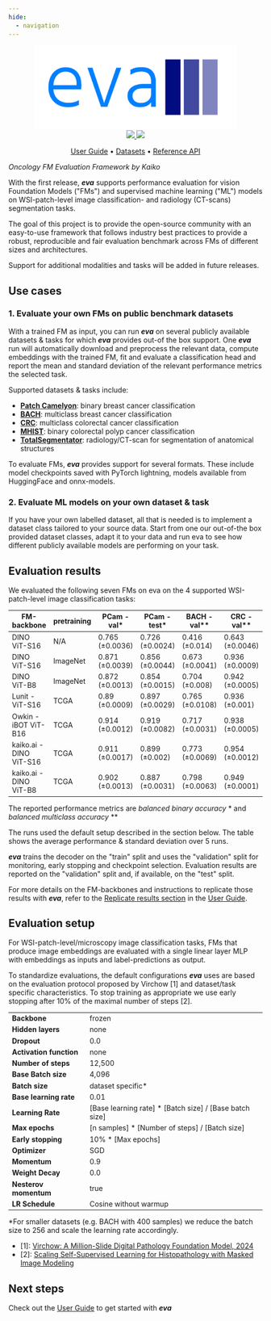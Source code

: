 ```yaml
---
hide:
  - navigation
---
```


<div align="center">

<img src="./images/eva-logo.png" width="400">

<br />


<a href="https://www.python.org/">
  <img src="https://img.shields.io/badge/-Python_3.11-blue?logo=python&logoColor=white" />
</a>
<a href="https://www.apache.org/licenses/LICENSE-2.0">
  <img src="https://img.shields.io/badge/License-Apache%202.0-blue.svg" />
</a>

<br />

<p align="center">
  <a href="user-guide">User Guide</a> •
  <a href="datasets">Datasets</a> •
  <a href="reference">Reference API</a>
</p>

</div>

_Oncology FM Evaluation Framework by Kaiko_

With the first release, ***eva*** supports performance evaluation for vision Foundation Models ("FMs") and supervised machine learning ("ML") models on WSI-patch-level image classification- and radiology (CT-scans) segmentation tasks.

The goal of this project is to provide the open-source community with an easy-to-use framework that follows industry best practices to provide a robust, reproducible and fair evaluation benchmark across FMs of different sizes and architectures.

Support for additional modalities and tasks will be added in future releases.

## Use cases

### 1. Evaluate your own FMs on public benchmark datasets

With a trained FM as input, you can run ***eva*** on several publicly available datasets & tasks for which ***eva*** provides out-of the box support. One ***eva*** run will automatically download and preprocess the relevant data, compute embeddings with the trained FM, fit and evaluate a classification head and report the mean and standard deviation of the relevant performance metrics the selected task.

Supported datasets & tasks include:

-	**[Patch Camelyon](datasets/patch_camelyon.md)**: binary breast cancer classification
-	**[BACH](datasets/bach.md)**: multiclass breast cancer classification
-	**[CRC](datasets/crc.md)**: multiclass colorectal cancer classification
-	**[MHIST](datasets/mhist.md)**: binary colorectal polyp cancer classification
-	**[TotalSegmentator](datasets/total_segmentator.md)**: radiology/CT-scan for segmentation of anatomical structures

To evaluate FMs, ***eva*** provides support for several formats. These include model checkpoints saved with PyTorch lightning, models available from HuggingFace and onnx-models.


### 2. Evaluate ML models on your own dataset & task

If you have your own labelled dataset, all that is needed is to implement a dataset class tailored to your source data. Start from one our out-of-the box provided dataset classes, adapt it to your data and run eva to see how different publicly available models are performing on your task.

## Evaluation results

We evaluated the following seven FMs on eva on the 4 supported WSI-patch-level image classification tasks:

| FM-backbone                 | pretraining | PCam - val*      | PCam - test*    | BACH - val**    | CRC - val**     | MHIST - val* |
|-----------------------------|-------------|------------------|-----------------|-----------------|-----------------|--------------|
| DINO ViT-S16                | N/A         | 0.765 (±0.0036) | 0.726 (±0.0024) | 0.416 (±0.014)  | 0.643 (±0.0046)	| 0.551 (±0.017)|
| DINO ViT-S16                | ImageNet    | 0.871 (±0.0039) | 0.856 (±0.0044) | 0.673 (±0.0041) | 0.936 (±0.0009) | 0.823 (±0.0051)|
| DINO ViT-B8        	        | ImageNet    | 0.872 (±0.0013) | 0.854 (±0.0015) | 0.704 (±0.008)  | 0.942 (±0.0005) | 0.813 (±0.0026)|
| Lunit - ViT-S16             | TCGA        | 0.89 (±0.0009) | 0.897 (±0.0029) | 0.765 (±0.0108) | 0.936 (±0.001)| 0.762 (±0.0032)| 
| Owkin - iBOT ViT-B16        | TCGA        | 	0.914 (±0.0012) | 0.919 (±0.0082) | 0.717 (±0.0031) | 0.938 (±0.0005)| 0.799 (±0.0021)| 
| kaiko.ai - DINO ViT-S16	    | TCGA        | 0.911 (±0.0017) | 0.899 (±0.002)  | 0.773 (±0.0069) | 0.954 (±0.0012) | 0.829 (±0.0035)|
| kaiko.ai - DINO ViT-B8      | TCGA        | 0.902 (±0.0013) | 0.887 (±0.0031) | 0.798 (±0.0063) | 0.949 (±0.0001) | 0.803 (±0.0038)| 

The reported performance metrics are *balanced binary accuracy* * and *balanced multiclass accuracy* **

The runs used the default setup described in the section below. The table shows the average performance & standard deviation over 5 runs.

***eva*** trains the decoder on the "train" split and uses the "validation" split for monitoring, early stopping and checkpoint selection. Evaluation results are reported on the "validation" split and, if available, on the "test" split.

For more details on the FM-backbones and instructions to replicate those results with ***eva***, refer to the [Replicate results section](user-guide/replicate_evaluations.md) 
in the [User Guide](user-guide/index.md).

## Evaluation setup

For WSI-patch-level/microscopy image classification tasks, FMs that produce image embeddings are evaluated with a single linear layer MLP with embeddings as inputs and label-predictions as output.

To standardize evaluations, the default configurations ***eva*** uses are based on the evaluation protocol proposed by Virchow [1] and dataset/task specific characteristics. To stop training as appropriate we use early stopping after 10% of the maximal number of steps [2].

|                         |                           |
|-------------------------|---------------------------|
| **Backbone**            | frozen                    |
| **Hidden layers**       | none                      |
| **Dropout**             | 0.0                       |
| **Activation function** | none                      |
| **Number of steps**     | 12,500                    |
| **Base Batch size**     | 4,096                     |
| **Batch size**          | dataset specific*         |
| **Base learning rate**  | 0.01                      |
| **Learning Rate**       | [Base learning rate] * [Batch size] / [Base batch size]   |
| **Max epochs**          | [n samples] * [Number of steps] /  [Batch size]  |
| **Early stopping**      | 10% * [Max epochs]  |
| **Optimizer**           | SGD                       |
| **Momentum**            | 0.9                       |
| **Weight Decay**        | 0.0                       |
| **Nesterov momentum**   | true                      |
| **LR Schedule**         | Cosine without warmup     |

*For smaller datasets (e.g. BACH with 400 samples) we reduce the batch size to 256 and scale the learning rate accordingly.

- [1]: [Virchow: A Million-Slide Digital Pathology Foundation Model, 2024](https://arxiv.org/pdf/2309.07778.pdf)
- [2]: [Scaling Self-Supervised Learning for Histopathology with Masked Image Modeling](https://www.medrxiv.org/content/10.1101/2023.07.21.23292757v1.full.pdf)

## Next steps

Check out the [User Guide](user-guide/index.md) to get started with ***eva***
